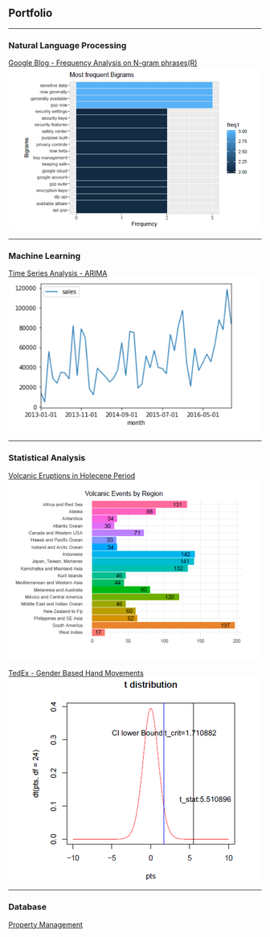 ## Portfolio

---

### Natural Language Processing 

[Google Blog - Frequency Analysis on N-gram phrases(R)](https://github.com/ROOPAUS/Google-Blog-Ngram-Frequency-Analysis)
<img src="images/google_blog.PNG?raw=true"/>

---

### Machine Learning 

[Time Series Analysis - ARIMA](https://github.com/ROOPAUS/TimeSeries-ARIMA/blob/master/Time%20Series-%20ARIMA.ipynb)
<img src="images/time_series.PNG?raw=true"/>

---

### Statistical Analysis

 [Volcanic Eruptions in Holecene Period](https://github.com/ROOPAUS/Volcanic-Eruptions)
<img src="images/volcano.PNG?raw=true"/>


 [TedEx - Gender Based Hand Movements](https://github.com/ROOPAUS/Hand-Movements)
<img src="images/hand.PNG?raw=true"/>

---

### Database

[Property Management](https://github.com/ROOPAUS/Property-Management)




